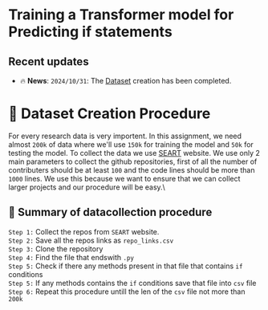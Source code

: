 # Training a Transformer model for Predicting if statements

## Recent updates
- 🔥 **News**: ``2024/10/31``: The [Dataset](https://drive.google.com/drive/folders/100X2rtYo3oV4Rt9cPjkDi3z2hU9_csr7?usp=sharing) creation has been completed.


# 📗 Dataset Creation Procedure
For every research data is very importent. In this assignment, we need almost ```200k``` of data where we'll use ```150k``` for training the model and ```50k``` for testing the model. To collect the data we use [SEART](https://seart-ghs.si.usi.ch/) website. We use only 2 main parameters to collect the github repositories, first of all the number of contributers should be at least ```100``` and the code lines should be more than ```1000``` lines. We use this because we want to ensure that we can collect larger projects and our procedure will be easy.\
## 🌟 Summary of datacollection procedure
```Step 1:``` Collect the repos from ```SEART``` website.\
```Step 2:``` Save all the repos links as ```repo_links.csv```\
```Step 3:``` Clone the repository\
```Step 4:``` Find the file that endswith ```.py```\
```Step 5:``` Check if there any methods present in that file that contains ```if``` conditions\
```Step 5:``` If any methods contains the ```if``` conditions save that file into ```csv``` file\
```Step 6:``` Repeat this procedure untill the len of the ```csv``` file not more than ```200k```
